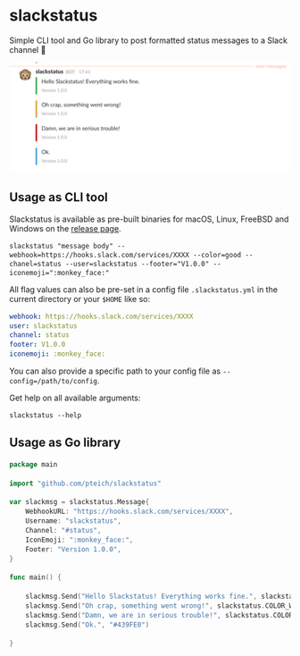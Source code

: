 # slackstatus
Simple CLI tool and Go library to post formatted status messages to a Slack channel :tada:

![Slackstatus in Action](./slackstatus-example.png)

## Usage as CLI tool

Slackstatus is available as pre-built binaries for macOS, Linux, FreeBSD and Windows on the [release page](https://github.com/pteich/slackstatus/releases).

```shell
slackstatus "message body" --webhook=https://hooks.slack.com/services/XXXX --color=good --chanel=status --user=slackstatus --footer="V1.0.0" --iconemoji=":monkey_face:"
```

All flag values can also be pre-set in a config file `.slackstatus.yml` in the current directory or your `$HOME` like so:
```yaml
webhook: https://hooks.slack.com/services/XXXX
user: slackstatus
channel: status
footer: V1.0.0
iconemoji: :monkey_face:
```

You can also provide a specific path to your config file as `--config=/path/to/config`.

Get help on all available arguments:
```shell
slackstatus --help
```

## Usage as Go library
```go
package main

import "github.com/pteich/slackstatus"

var slackmsg = slackstatus.Message{
	WebhookURL: "https://hooks.slack.com/services/XXXX",
	Username: "slackstatus",
	Channel: "#status",
	IconEmoji: ":monkey_face:",
	Footer: "Version 1.0.0",
}

func main() {

	slackmsg.Send("Hello Slackstatus! Everything works fine.", slackstatus.COLOR_GOOD)
	slackmsg.Send("Oh crap, something went wrong!", slackstatus.COLOR_WARNING)
	slackmsg.Send("Damn, we are in serious trouble!", slackstatus.COLOR_DANGER)
	slackmsg.Send("Ok.", "#439FE0")
  
}
```
